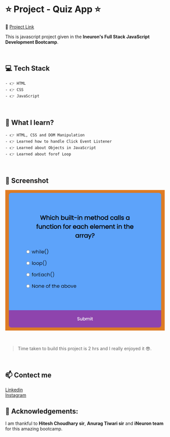 # ⭐ Project - Quiz App ⭐
🔗 [Project Link](https://js-quizes-app.netlify.app/ "Click me") <br>

This is javascript project given in the **Ineuron's Full Stack JavaScript Development Bootcamp**.


<br>

## 💻 Tech Stack

    - 👉 HTML
    - 👉 CSS
    - 👉 JavaScript

<br>

## 📌 What I learn?

    - 👉 HTML, CSS and DOM Manipulation
    - 👉 Learned how to handle Click Event Listener
    - 👉 Learned about Objects in JavaScript
    - 👉 Learned about forof Loop

<br>

## 📸 Screenshot

![ScreenShot](screenshot.PNG)

<br>

> Time taken to build this project is 2 hrs and I really enjoyed it 😎.

<br>

## 📫 Contect me

[Linkedin](https://www.linkedin.com/in/vishal-kumar-909758228/) <br>
[Instagram](https://www.instagram.com/_vishal.kumar07/?next=%2F)

## 🙌 Acknowledgements:

I am thankful to **Hitesh Choudhary sir**, **Anurag Tiwari sir** and **iNeuron team** for this amazing bootcamp.